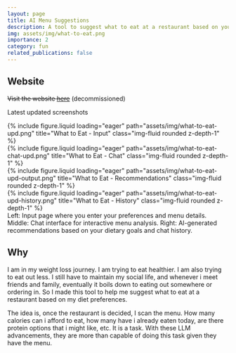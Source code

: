 ```yaml
---
layout: page
title: AI Menu Suggestions
description: A tool to suggest what to eat at a restaurant based on your diet preferences
img: assets/img/what-to-eat.png
importance: 2
category: fun
related_publications: false
---
```


## Website

~~Visit the website [here](https://menu.aakashb.xyz/)~~ (decommissioned)

Latest updated screenshots

<div class="row">
    <div class="col-sm mt-3 mt-md-0">
        {% include figure.liquid loading="eager" path="assets/img/what-to-eat-upd.png" title="What to Eat - Input" class="img-fluid rounded z-depth-1" %}
    </div>
    <div class="col-sm mt-3 mt-md-0">
        {% include figure.liquid loading="eager" path="assets/img/what-to-eat-chat-upd.png" title="What to Eat - Chat" class="img-fluid rounded z-depth-1" %}
    </div>
    <div class="col-sm mt-3 mt-md-0">
        {% include figure.liquid loading="eager" path="assets/img/what-to-eat-upd-output.png" title="What to Eat - Recommendations" class="img-fluid rounded z-depth-1" %}
    </div>
    <div class="col-sm mt-3 mt-md-0">
        {% include figure.liquid loading="eager" path="assets/img/what-to-eat-upd-history.png" title="What to Eat - History" class="img-fluid rounded z-depth-1" %}
    </div>
</div>
<div class="caption">
    Left: Input page where you enter your preferences and menu details. Middle: Chat interface for interactive menu analysis. Right: AI-generated recommendations based on your dietary goals and chat history.
</div>

## Why

I am in my weight loss journey. I am trying to eat healthier. I am also trying to eat out less. I still have to maintain my social life, and whenever i meet friends and family, eventually it boils down to eating out somewhere or ordering in. So I made this tool to help me suggest what to eat at a restaurant based on my diet preferences.
<br />

The idea is, once the restaurant is decided, I scan the menu. How many calories can i afford to eat, how many have i already eaten today, are there protein options that i might like, etc. It is a task. With these LLM advancements, they are more than capable of doing this task given they have the menu.
